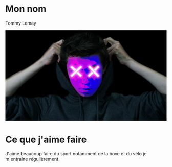 # Mon nom
Tommy Lemay

![photo](photo.jpg)

# Ce que j'aime faire
J'aime beaucoup faire du sport notamment de la boxe et du vélo je m'entraine régulièrement
